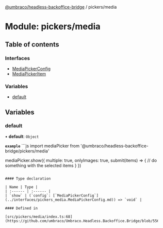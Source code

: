 [@umbraco/headless-backoffice-bridge](../README.md) / pickers/media

# Module: pickers/media

## Table of contents

### Interfaces

- [MediaPickerConfig](../interfaces/pickers_media.MediaPickerConfig.md)
- [MediaPickerItem](../interfaces/pickers_media.MediaPickerItem.md)

### Variables

- [default](pickers_media.md#default)

## Variables

### default

• **default**: `Object`

**`example`** ```js
import mediaPicker from '@umbraco/headless-backoffice-bridge/pickers/media'

mediaPicker.show({
  multiple: true,
  onlyImages: true,
  submit(items) => {
    // do something with the selected items
  }
})
```

#### Type declaration

| Name | Type |
| :------ | :------ |
| `show` | (`config`: [`MediaPickerConfig`](../interfaces/pickers_media.MediaPickerConfig.md)) => `void` |

#### Defined in

[src/pickers/media/index.ts:68](https://github.com/umbraco/Umbraco.Headless.Backoffice.Bridge/blob/556873b/src/pickers/media/index.ts#L68)
